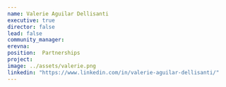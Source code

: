 ```yaml
---
name: Valerie Aguilar Dellisanti
executive: true
director: false
lead: false
community_manager:   
erevna:
position:  Partnerships
project: 
image: ../assets/valerie.png
linkedin: "https://www.linkedin.com/in/valerie-aguilar-dellisanti/"
---
```

